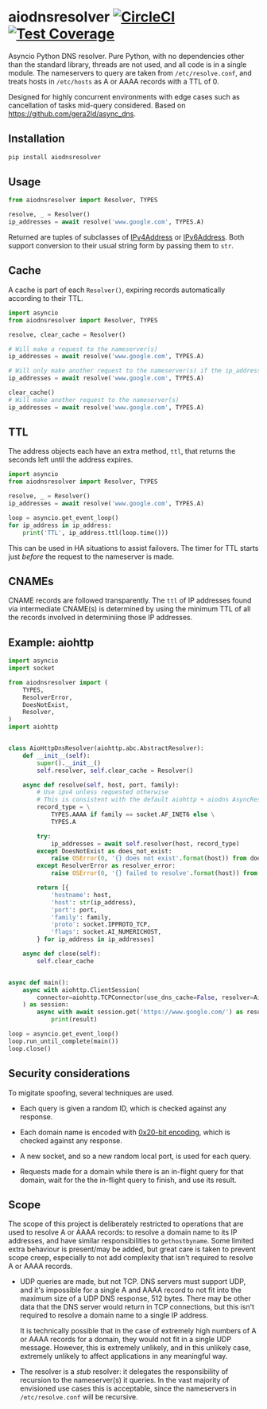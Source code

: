 # aiodnsresolver [![CircleCI](https://circleci.com/gh/michalc/aiodnsresolver.svg?style=svg)](https://circleci.com/gh/michalc/aiodnsresolver) [![Test Coverage](https://api.codeclimate.com/v1/badges/8fa95ca31fe002296b9b/test_coverage)](https://codeclimate.com/github/michalc/aiodnsresolver/test_coverage)

Asyncio Python DNS resolver. Pure Python, with no dependencies other than the standard library, threads are not used, and all code is in a single module. The nameservers to query are taken from `/etc/resolve.conf`, and treats hosts in `/etc/hosts` as A or AAAA records with a TTL of 0.

Designed for highly concurrent environments with edge cases such as cancellation of tasks mid-query considered. Based on https://github.com/gera2ld/async_dns.


## Installation

```bash
pip install aiodnsresolver
```


## Usage

```python
from aiodnsresolver import Resolver, TYPES

resolve, _ = Resolver()
ip_addresses = await resolve('www.google.com', TYPES.A)
```

Returned are tuples of subclasses of [IPv4Address](https://docs.python.org/3/library/ipaddress.html#ipaddress.IPv4Address) or [IPv6Address](https://docs.python.org/3/library/ipaddress.html#ipaddress.IPv6Address). Both support conversion to their usual string form by passing them to `str`.


## Cache

A cache is part of each `Resolver()`, expiring records automatically according to their TTL.

```python
import asyncio
from aiodnsresolver import Resolver, TYPES

resolve, clear_cache = Resolver()

# Will make a request to the nameserver(s)
ip_addresses = await resolve('www.google.com', TYPES.A)

# Will only make another request to the nameserver(s) if the ip_addresses have expired
ip_addresses = await resolve('www.google.com', TYPES.A)

clear_cache()
# Will make another request to the nameserver(s)
ip_addresses = await resolve('www.google.com', TYPES.A)
```


## TTL

The address objects each have an extra method, `ttl`, that returns the seconds left until the address expires.

```python
import asyncio
from aiodnsresolver import Resolver, TYPES

resolve, _ = Resolver()
ip_addresses = await resolve('www.google.com', TYPES.A)

loop = asyncio.get_event_loop()
for ip_address in ip_address:
    print('TTL', ip_address.ttl(loop.time()))
```

This can be used in HA situations to assist failovers. The timer for TTL starts just _before_ the request to the nameserver is made.


## CNAMEs

CNAME records are followed transparently. The `ttl` of IP addresses found via intermediate CNAME(s) is determined by using the minimum TTL of all the records involved in determiniing those IP addresses.


## Example: aiohttp

```python
import asyncio
import socket

from aiodnsresolver import (
    TYPES,
    ResolverError,
    DoesNotExist,
    Resolver,
)
import aiohttp


class AioHttpDnsResolver(aiohttp.abc.AbstractResolver):
    def __init__(self):
        super().__init__()
        self.resolver, self.clear_cache = Resolver()

    async def resolve(self, host, port, family):
        # Use ipv4 unless requested otherwise
        # This is consistent with the default aiohttp + aiodns AsyncResolver
        record_type = \
            TYPES.AAAA if family == socket.AF_INET6 else \
            TYPES.A

        try:
            ip_addresses = await self.resolver(host, record_type)
        except DoesNotExist as does_not_exist:
            raise OSError(0, '{} does not exist'.format(host)) from does_not_exist
        except ResolverError as resolver_error:
            raise OSError(0, '{} failed to resolve'.format(host)) from resolver_error

        return [{
            'hostname': host,
            'host': str(ip_address),
            'port': port,
            'family': family,
            'proto': socket.IPPROTO_TCP,
            'flags': socket.AI_NUMERICHOST,
        } for ip_address in ip_addresses]

    async def close(self):
        self.clear_cache


async def main():
    async with aiohttp.ClientSession(
        connector=aiohttp.TCPConnector(use_dns_cache=False, resolver=AioHttpDnsResolver()),
    ) as session:
        async with await session.get('https://www.google.com/') as result:
            print(result)

loop = asyncio.get_event_loop()
loop.run_until_complete(main())
loop.close()
```


## Security considerations

To migitate spoofing, several techniques are used.

- Each query is given a random ID, which is checked against any response.

- Each domain name is encoded with [0x20-bit encoding](https://astrolavos.gatech.edu/articles/increased_dns_resistance.pdf), which is checked against any response.

- A new socket, and so a new random local port, is used for each query.

- Requests made for a domain while there is an in-flight query for that domain, wait for the the in-flight query to finish, and use its result.


## Scope

The scope of this project is deliberately restricted to operations that are used to resolve A or AAAA records: to resolve a domain name to its IP addresses, and have similar responsibilities to `gethostbyname`. Some limited extra behaviour is present/may be added, but great care is taken to prevent scope creep, especially to not add complexity that isn't required to resolve A or AAAA records.

- UDP queries are made, but not TCP. DNS servers must support UDP, and it's impossible for a single A and AAAA record to not fit into the maximum size of a UDP DNS response, 512 bytes. There may be other data that the DNS server would return in TCP connections, but this isn't required to resolve a domain name to a single IP address.

  It is technically possible that in the case of extremely high numbers of A or AAAA records for a domain, they would not fit in a single UDP message. However, this is extremely unlikely, and in this unlikely case, extremely unlikely to affect applications in any meaningful way.

- The resolver is a _stub_ resolver: it delegates the responsibility of recursion to the nameserver(s) it queries. In the vast majority of envisioned use cases this is acceptable, since the nameservers in `/etc/resolve.conf` will be recursive.
